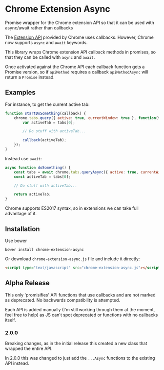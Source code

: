 # Chrome Extension Async
Promise wrapper for the Chrome extension API so that it can be used with async/await rather than callbacks

The [Extension API](https://developer.chrome.com/extensions) provided by Chrome uses callbacks. 
However, Chrome now supports `async` and `await` keywords.

This library wraps Chrome extension API callback methods in promises, so that they can be called with `async` and `await`.

Once activated against the Chrome API each callback function gets a Promise version, so if `apiMethod` requires a callback `apiMethodAsync` will return a `Promise` instead.

## Examples
For instance, to get the current active tab:

```javascript
function startDoSomething(callback) {
    chrome.tabs.query({ active: true, currentWindow: true }, function(tabs) {
        var activeTab = tabs[0];

        // Do stuff with activeTab...

        callback(activeTab);
    });
}
```

Instead use `await`:

```javascript
async function doSomething() {
    const tabs = await chrome.tabs.queryAsync({ active: true, currentWindow: true });
    const activeTab = tabs[0];

    // Do stuff with activeTab...

    return activeTab;
}
```

Chrome supports ES2017 syntax, so in extensions we can take full advantage of it.

## Installation
Use bower
```
bower install chrome-extension-async
```

Or download `chrome-extension-async.js` file and include it directly:
```html
<script type="text/javascript" src="chrome-extension-async.js"></script>
```

## Alpha Release
This only 'promisifies' API functions that use callbacks and are not marked as deprecated. 
No backwards compatibility is attempted.

Each API is added manually (I'm still working through them at the moment, feel free to help) as JS can't spot deprecated or functions with no callbacks itself.

### 2.0.0
Breaking changes, as in the initial release this created a new class that wrapped the entire API.

In 2.0.0 this was changed to just add the `...Async` functions to the existing API instead.